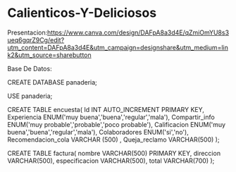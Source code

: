 # Calienticos-Y-Deliciosos


Presentacion:https://www.canva.com/design/DAFpA8a3d4E/qZmiOmYU8s3ueq6gqrZ9Cg/edit?utm_content=DAFpA8a3d4E&utm_campaign=designshare&utm_medium=link2&utm_source=sharebutton


Base De Datos: 

CREATE DATABASE panaderia;

USE panaderia;

CREATE TABLE encuesta(
    Id INT AUTO_INCREMENT PRIMARY KEY,
    Experiencia ENUM('muy buena','buena','regular','mala'),
    Compartir_info ENUM('muy probable','probable','poco probable'),
    Calificacion ENUM('muy buena','buena','regular','mala'),
    Colaboradores ENUM('si','no'),
    Recomendacion_cola VARCHAR (500) ,
    Queja_reclamo VARCHAR(500)
);

CREATE TABLE factura(
    nombre VARCHAR(500) PRIMARY KEY,
    direccion VARCHAR(500),
    especificacion VARCHAR(500),
    total VARCHAR(700)
);